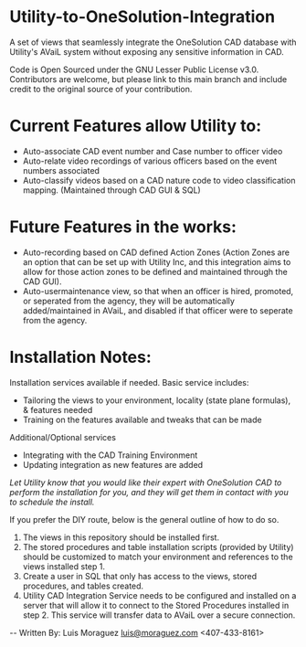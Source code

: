 # Utility-to-OneSolution-Integration
A set of views that seamlessly integrate the OneSolution CAD database with Utility's AVaiL system without exposing any sensitive information in CAD.

Code is Open Sourced under the GNU Lesser Public License v3.0.  Contributors are welcome, but please link to this main branch and include credit to the original source of your contribution.

# Current Features allow Utility to:
- Auto-associate CAD event number and Case number to officer video
- Auto-relate video recordings of various officers based on the event numbers associated
- Auto-classify videos based on a CAD nature code to video classification mapping. (Maintained through CAD GUI & SQL)

# Future Features in the works:
- Auto-recording based on CAD defined Action Zones (Action Zones are an option that can be set up with Utility Inc, and this integration aims to allow for those action zones to be defined and maintained through the CAD GUI).
- Auto-usermaintenance view, so that when an officer is hired, promoted, or seperated from the agency, they will be automatically added/maintained in AVaiL, and disabled if that officer were to seperate from the agency.

# Installation Notes:
 Installation services available if needed. Basic service includes:
- Tailoring the views to your environment, locality (state plane formulas), & features needed
- Training on the features available and tweaks that can be made

Additional/Optional services
- Integrating with the CAD Training Environment
- Updating integration as new features are added 

*Let Utility know that you would like their expert with OneSolution CAD to perform the installation for you, and they will get them in contact with you to schedule the install.*

If you prefer the DIY route, below is the general outline of how to do so.
1. The views in this repository should be installed first.
2. The stored procedures and table installation scripts (provided by Utility) should be customized to match your environment and references to the views installed step 1.
3. Create a user in SQL that only has access to the views, stored procedures, and tables created.
4. Utility CAD Integration Service needs to be configured and installed on a server that will allow it to connect to the Stored Procedures installed in step 2. This service will transfer data to AVaiL over a secure connection.


-- Written By: Luis Moraguez <luis@moraguez.com> <407-433-8161>
